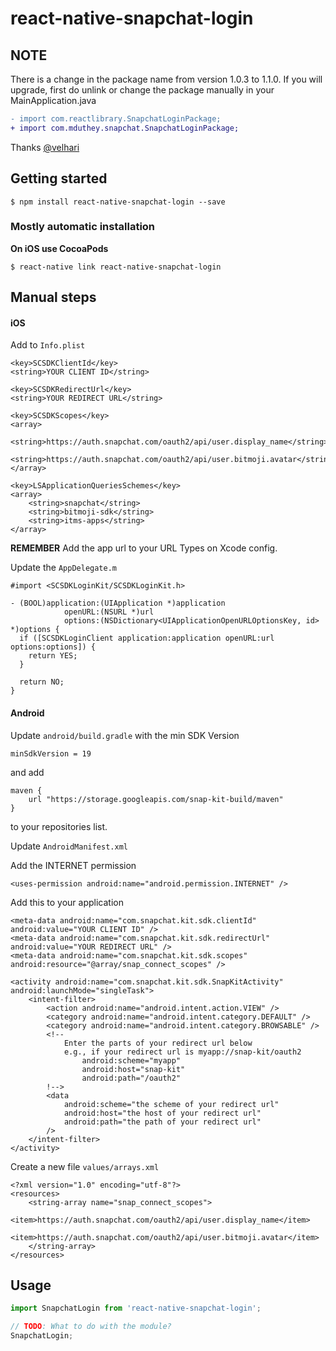 # react-native-snapchat-login

## **NOTE**
There is a change in the package name from version 1.0.3 to 1.1.0.
If you will upgrade, first do unlink or change the package manually in your MainApplication.java
```diff
- import com.reactlibrary.SnapchatLoginPackage;
+ import com.mduthey.snapchat.SnapchatLoginPackage;
```
Thanks [@velhari]( https://github.com/velhari )

## Getting started

`$ npm install react-native-snapchat-login --save`

### Mostly automatic installation

**On iOS use CocoaPods**

`$ react-native link react-native-snapchat-login`

## Manual steps

#### iOS
Add to `Info.plist`

```
<key>SCSDKClientId</key>
<string>YOUR CLIENT ID</string>

<key>SCSDKRedirectUrl</key>
<string>YOUR REDIRECT URL</string>

<key>SCSDKScopes</key>
<array>
     <string>https://auth.snapchat.com/oauth2/api/user.display_name</string>
    <string>https://auth.snapchat.com/oauth2/api/user.bitmoji.avatar</string>
</array>

<key>LSApplicationQueriesSchemes</key>
<array>
    <string>snapchat</string>
    <string>bitmoji-sdk</string>
    <string>itms-apps</string>
</array>
```

**REMEMBER** Add the app url to your URL Types on Xcode config.

Update the `AppDelegate.m`

```objc
#import <SCSDKLoginKit/SCSDKLoginKit.h>

- (BOOL)application:(UIApplication *)application
            openURL:(NSURL *)url
            options:(NSDictionary<UIApplicationOpenURLOptionsKey, id> *)options {
  if ([SCSDKLoginClient application:application openURL:url options:options]) {
    return YES;
  }
  
  return NO;
}
```

#### Android
Update `android/build.gradle` with the min SDK Version
```
minSdkVersion = 19
```
and add 
```
maven {
    url "https://storage.googleapis.com/snap-kit-build/maven"
}
```
to your repositories list.

Update `AndroidManifest.xml`

Add the INTERNET permission
```
<uses-permission android:name="android.permission.INTERNET" />
```

Add this to your application
```
<meta-data android:name="com.snapchat.kit.sdk.clientId" android:value="YOUR CLIENT ID" />
<meta-data android:name="com.snapchat.kit.sdk.redirectUrl" android:value="YOUR REDIRECT URL" />
<meta-data android:name="com.snapchat.kit.sdk.scopes" android:resource="@array/snap_connect_scopes" />

<activity android:name="com.snapchat.kit.sdk.SnapKitActivity" android:launchMode="singleTask">
    <intent-filter>
        <action android:name="android.intent.action.VIEW" />
        <category android:name="android.intent.category.DEFAULT" />
        <category android:name="android.intent.category.BROWSABLE" />
        <!--
            Enter the parts of your redirect url below
            e.g., if your redirect url is myapp://snap-kit/oauth2
                android:scheme="myapp"
                android:host="snap-kit"
                android:path="/oauth2"
        !-->
        <data
            android:scheme="the scheme of your redirect url"
            android:host="the host of your redirect url"
            android:path="the path of your redirect url"
        />
    </intent-filter>
</activity>
```

Create a new file `values/arrays.xml`
```
<?xml version="1.0" encoding="utf-8"?>
<resources>
    <string-array name="snap_connect_scopes">
        <item>https://auth.snapchat.com/oauth2/api/user.display_name</item>
        <item>https://auth.snapchat.com/oauth2/api/user.bitmoji.avatar</item>
    </string-array>
</resources>
```

## Usage
```javascript
import SnapchatLogin from 'react-native-snapchat-login';

// TODO: What to do with the module?
SnapchatLogin;
```